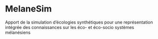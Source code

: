 # MelaneSim
Apport de la simulation d’écologies synthétiques pour une représentation intégrée des connaissances sur les éco- et éco-socio systèmes mélanésiens
